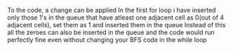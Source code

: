 To the code, a change can be applied
In the first for loop i have inserted only those 1's in the queue that have atleast one adjacent cell as 0(out of 4 adjacent cells), set them as 1 and inserted them in the queue
Instead of this all the zeroes can also be inserted in the queue
and the code would run perfectly fine even without changing your BFS code in the while loop